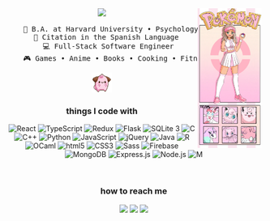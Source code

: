 <div align="center">
<img src="https://github.com/m-saylor/m-saylor/blob/main/assets/Madisons_Poke%CC%81mon_Profile.png" width="25%" align="right" />
<img src="https://readme-typing-svg.demolab.com?font=Fira+Code&weight=600&pause=1000&color=D33FBA&background=F7B2FF00&center=true&repeat=false&random=false&width=435&lines=Hi%2C+I'm+Madison!+%C2%B7+%E2%80%A2%E2%99%A1" width="70%" />
<pre>
    💼 B.A. at Harvard University • Psychology & Computer Science
    📖 Citation in the Spanish Language  
    💻 Full-Stack Software Engineer 
    🎮 Games • Anime • Books • Cooking • Fitness • Code
</pre>

<img src="https://github.com/m-saylor/m-saylor/blob/main/assets/cleffa.gif" height="40" />
<br>

<h3>things I code with</h3>
<p>
  <img alt="React" src="https://img.shields.io/badge/-React-61DAFB?style=flat-square&logo=react&logoColor=white" />
  <img alt="TypeScript" src="https://img.shields.io/badge/-TypeScript-3178C6?style=flat-square&logo=typescript&logoColor=white" />
  <img alt="Redux" src="https://img.shields.io/badge/-Redux-764ABC?style=flat-square&logo=redux&logoColor=white" />
  <img alt="Flask" src="https://img.shields.io/badge/-Flask-000000?style=flat-square&logo=Flask&logoColor=white" />
  <img alt="SQLite 3" src="https://img.shields.io/badge/-SQLite 3-003B57?style=flat-square&logo=SQLite&logoColor=white" />
  <img alt="C" src="https://img.shields.io/badge/-C-A8B9CC?style=flat-square&logo=C&logoColor=white" />
  <img alt="C++" src="https://img.shields.io/badge/-C++-00599C?style=flat-square&logo=cplusplus&logoColor=white" />
  <img alt="Python" src="https://img.shields.io/badge/-Python-3776AB?style=flat-square&logo=python&logoColor=white" />
  <img alt="JavaScript" src="https://img.shields.io/badge/-JavaScript-F7DF1E?style=flat-square&logo=JavaScript&logoColor=white" />
  <img alt="jQuery" src="https://img.shields.io/badge/-jQuery-0769AD?style=flat-square&logo=jQuery&logoColor=white" />
  <img alt="Java" src="https://img.shields.io/badge/-Java-DD0031?style=flat-square&logoColor=white" />
  <img alt="R" src="https://img.shields.io/badge/-R-276DC3?style=flat-square&logo=R&logoColor=white" />
  <img alt="OCaml" src="https://img.shields.io/badge/-OCaml-EC6813?style=flat-square&logo=OCaml&logoColor=white" />
  <img alt="html5" src="https://img.shields.io/badge/-HTML5-E34F26?style=flat-square&logo=html5&logoColor=white" />
  <img alt="CSS3" src="https://img.shields.io/badge/-CSS3-1572B6?style=flat-square&logo=CSS3&logoColor=white" />
  <img alt="Sass" src="https://img.shields.io/badge/-SCSS-CC6699?style=flat-square&logo=Sass&logoColor=white" />
  <img alt="Firebase" src="https://img.shields.io/badge/-Firebase-FFCA28?style=flat-square&logo=firebase&logoColor=white" />
  <img alt="MongoDB" src="https://img.shields.io/badge/-MongoDB-47A248?style=flat-square&logo=mongodb&logoColor=white" />
  <img alt="Express.js" src="https://img.shields.io/badge/-Express.js-000000?style=flat-square&logo=express&logoColor=white" />
  <img alt="Node.js" src="https://img.shields.io/badge/-Node.js-339933?style=flat-square&logo=node.js&logoColor=white" />
  <img alt="M" src="https://img.shields.io/badge/-M-d9d2e9?style=flat-square&logoColor=white" />
</p>
<br>

<h3>how to reach me</h3>

[![](https://img.shields.io/badge/email-f3f6f4)](maddie0264@gmail.com)
[![](https://img.shields.io/badge/linkedin-0077b5)](https://www.linkedin.com/in/madison--nicole)
[![](https://img.shields.io/badge/github-252525)](https://github.com/m-saylor)


</div>

<!---
m-saylor/m-saylor is a ✨ special ✨ repository because its `README.md` (this file) appears on your GitHub profile.
You can click the Preview link to take a look at your changes.

Some of this template was inspired by https://github.com/innng and https://github.com/thmsgbrt

Simple Icons Resource: https://simpleicons.org/
--->
